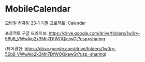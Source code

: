 # MobileCalendar

모바일 컴퓨팅 23-1 기말 프로젝트: Calendar

프로젝트 구글 드라이브: https://drive.google.com/drive/folders/1w0ry-56b8_VWwAio2x3Mn7DfWOQkewGt?usp=sharing
 
(뷰어권한: https://drive.google.com/drive/folders/1w0ry-56b8_VWwAio2x3Mn7DfWOQkewGt?usp=sharing)
